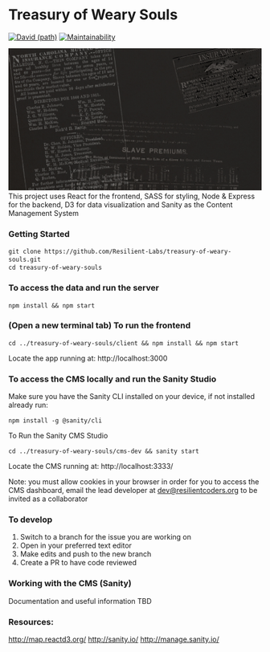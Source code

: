# Treasury of Weary Souls

[![David (path)](https://img.shields.io/david/mnyrop/treasury-of-weary-souls?path=%2Fclient&style=flat-square)](https://libraries.io/github/mnyrop/treasury-of-weary-souls) [![Maintainability](https://api.codeclimate.com/v1/badges/219c9aa8937482d00fa0/maintainability)](https://codeclimate.com/github/mnyrop/treasury-of-weary-souls/maintainability)

![App Mock](https://github.com/Resilient-Labs/treasury-of-weary-souls/blob/master/client/src/Intro/img/landing-banner.jpg?raw=true)
This project uses React for the frontend, SASS for styling, Node & Express for the backend, D3 for data visualization and Sanity as the Content Management System

### Getting Started
```
git clone https://github.com/Resilient-Labs/treasury-of-weary-souls.git
cd treasury-of-weary-souls
```

### To access the data and run the server
``` 
npm install && npm start
```

### (Open a new terminal tab) To run the frontend
``` 
cd ../treasury-of-weary-souls/client && npm install && npm start
```
Locate the app running at: http://localhost:3000

### To access the CMS locally and run the Sanity Studio
Make sure you have the Sanity CLI installed on your device, if not installed already run: 
```
npm install -g @sanity/cli
```
To Run the Sanity CMS Studio
```
cd ../treasury-of-weary-souls/cms-dev && sanity start
```
Locate the CMS running at: http://localhost:3333/

Note: you must allow cookies in your browser in order for you to access the CMS dashboard, email the lead developer at dev@resilientcoders.org to be invited as a collaborator

### To develop
1) Switch to a branch for the issue you are working on
2) Open in your preferred text editor
3) Make edits and push to the new branch
4) Create a PR to have code reviewed 

### Working with the CMS (Sanity)
Documentation and useful information TBD

### Resources:
http://map.reactd3.org/
http://sanity.io/
http://manage.sanity.io/
